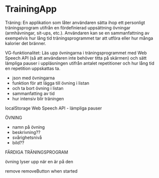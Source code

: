 # TrainingApp

Träning: En applikation som låter användaren sätta ihop ett personligt träningsprogram utifrån en fördefinierad uppsättning övningar (armhävningar, sit-ups, etc.). Användaren kan se en sammanfattning av exempelvis hur lång tid träningsprogrammet tar att utföra eller hur många kalorier det bränner.

VG-funktionalitet: Läs upp övningarna i träningsprogrammet med Web Speech API (så att användaren inte behöver titta på skärmen) och sätt lämpliga pauser i uppläsningen utifrån antalet repetitioner och hur lång tid en repetition uppskattas ta.


- json med övningarna
- funktion för att lägga till övning i listan
- och ta bort övning i listan
- sammanfatting av tid
- hur intensiv blir träningen

localStorage
Web Speech API - lämpliga pauser

ÖVNING
- namn på övning
- beskrivning??
- svårighetsnivå
- bild??

FÄRDIGA TRÄNINGSPROGRAM

övning lyser upp när en är på den

remove removeButton when started

